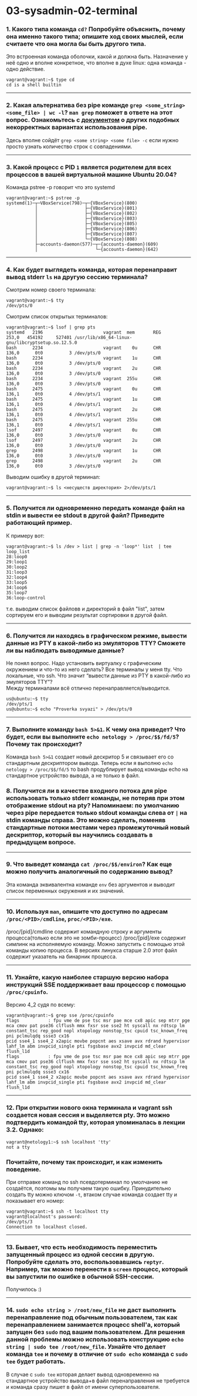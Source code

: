 # 03-sysadmin-02-terminal  

 ### 1. Какого типа команда `cd?` Попробуйте объяснить, почему она именно такого типа; опишите ход своих мыслей, если считаете что она могла бы быть другого типа.

Это встроенная команда оболочки, какой и должна быть. Назначение у неё одно и вполне конкретное, что вполне в духе linux: одна команда - одно действие. 
```
vagrant@vagrant:~$ type cd
cd is a shell builtin
```

---

 ### 2. Какая альтернатива без pipe команде `grep <some_string> <some_file> | wc -l`? `man grep` поможет в ответе на этот вопрос. Ознакомьтесь с [документом](http://www.smallo.ruhr.de/award.html) о других подобных некорректных вариантах использования pipe.  

Здесь вполне сойдёт `grep <some string> <some file> -c` если нужно просто узнать количество строк с совпадениями. 

---

 ### 3. Какой процесс с PID `1` является родителем для всех процессов в вашей виртуальной машине Ubuntu 20.04?  

Команда pstree -p  говорит что это systemd  
```
vagrant@vagrant:~$ pstree -p
systemd(1)─┬─VBoxService(798)─┬─{VBoxService}(800)
           │                  ├─{VBoxService}(801)
           │                  ├─{VBoxService}(802)
           │                  ├─{VBoxService}(803)
           │                  ├─{VBoxService}(805)
           │                  ├─{VBoxService}(806)
           │                  ├─{VBoxService}(807)
           │                  └─{VBoxService}(808)
           ├─accounts-daemon(577)─┬─{accounts-daemon}(609)
           │                      └─{accounts-daemon}(642)
```

---

 ### 4. Как будет выглядеть команда, которая перенаправит вывод stderr `ls` на другую сессию терминала?  

Смотрим номер своего терминала:
```
vagrant@vagrant:~$ tty
/dev/pts/0
```

Смотрим список открытых терминалов:
```
vagrant@vagrant:~$ lsof | grep pts
systemd   2196                       vagrant  mem       REG              253,0   454192     527401 /usr/lib/x86_64-linux-gnu/libcryptsetup.so.12.5.0
bash      2234                       vagrant    0u      CHR              136,0      0t0          3 /dev/pts/0
bash      2234                       vagrant    1u      CHR              136,0      0t0          3 /dev/pts/0
bash      2234                       vagrant    2u      CHR              136,0      0t0          3 /dev/pts/0
bash      2234                       vagrant  255u      CHR              136,0      0t0          3 /dev/pts/0
bash      2475                       vagrant    0u      CHR              136,1      0t0          4 /dev/pts/1
bash      2475                       vagrant    1u      CHR              136,1      0t0          4 /dev/pts/1
bash      2475                       vagrant    2u      CHR              136,1      0t0          4 /dev/pts/1
bash      2475                       vagrant  255u      CHR              136,1      0t0          4 /dev/pts/1
lsof      2497                       vagrant    0u      CHR              136,0      0t0          3 /dev/pts/0
lsof      2497                       vagrant    2u      CHR              136,0      0t0          3 /dev/pts/0
grep      2498                       vagrant    1u      CHR              136,0      0t0          3 /dev/pts/0
grep      2498                       vagrant    2u      CHR              136,0      0t0          3 /dev/pts/0
```

Выводим ошибку в другой терминал:
```
vagrant@vagrant:~$ ls <несуществ директория> 2>/dev/pts/1
```

---

 ### 5. Получится ли одновременно передать команде файл на stdin и вывести ее stdout в другой файл? Приведите работающий пример.  
 
 К примеру вот: 
 ```
 vagrant@vagrant:~$ ls /dev > list | grep -n 'loop*' list  | tee loop_list
28:loop0
29:loop1
30:loop2
31:loop3
32:loop4
33:loop5
34:loop6
35:loop7
36:loop-control
```
т.е. выводим список файловв и директорий в файл "list", затем сортируем его и выводим результат сортировки в другой файл.  

---

 ### 6. Получится ли находясь в графическом режиме, вывести данные из PTY в какой-либо из эмуляторов TTY? Сможете ли вы наблюдать выводимые данные?  
 
Не понял вопрос. Надо установить виртуалку с графическим окружением и что-то из него сделать? Все терминалы у меня tty. Что локальные, что ssh. Что значит “вывести данные из PTY в какой-либо из эмуляторов TTY”?  
Между терминалами всё отлично перенаправляется/выводится.  
 ```
 us@ubuntu:~$ tty
/dev/pts/1
us@ubuntu:~$ echo "Proverka svyazi" > /dev/pts/0
```

---

 ### 7. Выполните команду `bash 5>&1`. К чему она приведет? Что будет, если вы выполните `echo netology > /proc/$$/fd/5`? Почему так происходит?  
 
Команда `bash 5>&1` создает новый дескритор 5 и связывает его со стандартным дескриптором вывода. Теперь если я выполню `echo netology > /proc/$$/fd/5` то bash продублирует вывод команды echo на стандартное устройство вывода, а не только в файл.
 
 ### 8. Получится ли в качестве входного потока для pipe использовать только stderr команды, не потеряв при этом отображение stdout на pty? Напоминаем: по умолчанию через pipe передается только stdout команды слева от `|` на stdin команды справа. Это можно сделать, поменяв стандартные потоки местами через промежуточный новый дескриптор, который вы научились создавать в предыдущем вопросе.  
 



 ---
 
 ### 9. Что выведет команда `cat /proc/$$/environ`? Как еще можно получить аналогичный по содержанию вывод?  
 
Эта команда эквивалентна команде `env` без аргументов и выводит список переменных окружения и их значений.  

---

 ### 10. Используя `man`, опишите что доступно по адресам `/proc/<PID>/cmdline`, `proc/<PID>/exe`.
 
/proc/[pid]/cmdline содержит командную строку и аргументы процесса(только если это не зомби-процесс)
/proc/[pid]/exe содержит симлинк на исполняемую команду. Можно запустить с помощью этой команды копию процесса. В версиях линукса старше 2.0 этот файл содержит указатель на бинарник процесса.
 
 ---

 ### 11. Узнайте, какую наиболее старшую версию набора инструкций SSE поддерживает ваш процессор с помощью `/proc/cpuinfo`.  
 
Версию 4_2 судя по всему:
```
vagrant@vagrant:~$ grep sse /proc/cpuinfo
flags           : fpu vme de pse tsc msr pae mce cx8 apic sep mtrr pge mca cmov pat pse36 clflush mmx fxsr sse sse2 ht syscall nx rdtscp lm constant_tsc rep_good nopl xtopology nonstop_tsc cpuid tsc_known_freq pni pclmulqdq ssse3 cx16
pcid sse4_1 sse4_2 x2apic movbe popcnt aes xsave avx rdrand hypervisor lahf_lm abm invpcid_single pti fsgsbase avx2 invpcid md_clear flush_l1d
flags           : fpu vme de pse tsc msr pae mce cx8 apic sep mtrr pge mca cmov pat pse36 clflush mmx fxsr sse sse2 ht syscall nx rdtscp lm constant_tsc rep_good nopl xtopology nonstop_tsc cpuid tsc_known_freq pni pclmulqdq ssse3 cx16
pcid sse4_1 sse4_2 x2apic movbe popcnt aes xsave avx rdrand hypervisor lahf_lm abm invpcid_single pti fsgsbase avx2 invpcid md_clear flush_l1d
```

---

 ### 12. При открытии нового окна терминала и vagrant ssh создается новая сессия и выделяется pty. Это можно подтвердить командой tty, которая упоминалась в лекции 3.2. Однако:
```
vagrant@netology1:~$ ssh localhost 'tty'
not a tty
```
 ### Почитайте, почему так происходит, и как изменить поведение. 

При отправке команд по ssh псевдотерминал по умолчанию не создаётся, поэтомы мы получаем такую ошибку. Принудительно создать tty можно ключом `-t`,  втаком случае команда создает tty и показывает его номер:
```
vagrant@vagrant:~$ ssh -t localhost tty
vagrant@localhost's password:
/dev/pts/3
Connection to localhost closed.
```

---

 ### 13. Бывает, что есть необходимость переместить запущенный процесс из одной сессии в другую. Попробуйте сделать это, воспользовавшись `reptyr`. Например, так можно перенести в `screen` процесс, который вы запустили по ошибке в обычной SSH-сессии.  
 
Получилось :)

---

 ### 14. `sudo echo string > /root/new_file` не даст выполнить перенаправление под обычным пользователем, так как перенаправлением занимается процесс shell'а, который запущен без `sudo` под вашим пользователем. Для решения данной проблемы можно использовать конструкцию `echo string | sudo tee /root/new_file`. Узнайте что делает команда `tee` и почему в отличие от `sudo echo` команда с `sudo tee` будет работать.  
 
В случае с `sudo tee` которая делает вывод одновременно на стандартное устройство вывода+в файл перенаправления не требуется и команда сразу пишет в файл от имени суперпользователя.  



 
